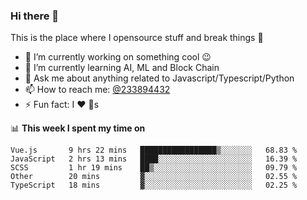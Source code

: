 ### Hi there 👋

<!--
**a233894432/a233894432** is a ✨ _special_ ✨ repository because its `README.md` (this file) appears on your GitHub profile.

Here are some ideas to get you started:

- 🔭 I’m currently working on ...
- 🌱 I’m currently learning ...
- 👯 I’m looking to collaborate on ...
- 🤔 I’m looking for help with ...
- 💬 Ask me about ...
- 📫 How to reach me: ...
- 😄 Pronouns: ...
- ⚡ Fun fact: ...
-->
 
 
This is the place where I opensource stuff and break things :rofl:

- 🔭 I’m currently working on something cool :wink:
- 🌱 I’m currently learning AI, ML and Block Chain
- 💬 Ask me about anything related to Javascript/Typescript/Python
- 📫 How to reach me: [@233894432](https://twitter.com/233894432)
- ⚡ Fun fact: I :heart: :dog:s

📊 **This week I spent my time on**
<!--START_SECTION:waka-->
```text
Vue.js       9 hrs 22 mins   █████████████████▒░░░░░░░   68.83 % 
JavaScript   2 hrs 13 mins   ████░░░░░░░░░░░░░░░░░░░░░   16.39 % 
SCSS         1 hr 19 mins    ██▒░░░░░░░░░░░░░░░░░░░░░░   09.79 % 
Other        20 mins         ▓░░░░░░░░░░░░░░░░░░░░░░░░   02.55 % 
TypeScript   18 mins         ▓░░░░░░░░░░░░░░░░░░░░░░░░   02.25 % 
```
<!--END_SECTION:waka-->
